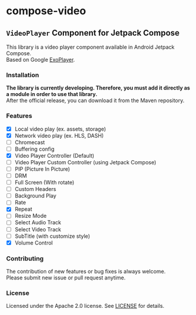 # compose-video

## `VideoPlayer` Component for Jetpack Compose

This library is a video player component available in Android Jetpack Compose. <br />
Based on Google [ExoPlayer](https://github.com/google/ExoPlayer).


### Installation

**The library is currently developing. Therefore, you must add it directly as a module in order to use that library.** <br />
After the official release, you can download it from the Maven repository.


### Features

- [x] Local video play (ex. assets, storage)
- [x] Network video play (ex. HLS, DASH)
- [ ] Chromecast
- [ ] Buffering config
- [x] Video Player Controller (Default)
- [ ] Video Player Custom Controller (using Jetpack Compose)
- [ ] PIP (Picture In Picture)
- [ ] DRM
- [ ] Full Screen (With rotate)
- [ ] Custom Headers
- [ ] Background Play
- [ ] Rate
- [x] Repeat
- [ ] Resize Mode
- [ ] Select Audio Track
- [ ] Select Video Track
- [ ] SubTitle (with customize style)
- [x] Volume Control

### Contributing

The contribution of new features or bug fixes is always welcome. <br />
Please submit new issue or pull request anytime.

### License

Licensed under the Apache 2.0 license. See [LICENSE](LICENSE) for details.
